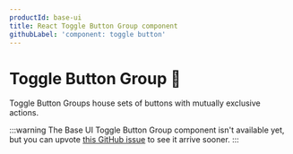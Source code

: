 ```yaml
---
productId: base-ui
title: React Toggle Button Group component
githubLabel: 'component: toggle button'
---
```


# Toggle Button Group 🚧

<p class="description">Toggle Button Groups house sets of buttons with mutually exclusive actions.</p>

:::warning
The Base UI Toggle Button Group component isn't available yet, but you can upvote [this GitHub issue](https://github.com/mui/base-ui/issues/31) to see it arrive sooner.
:::
